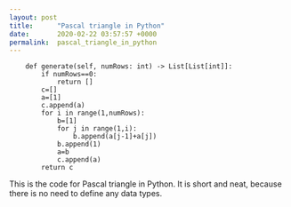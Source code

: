 ```yaml
---
layout: post
title:      "Pascal triangle in Python"
date:       2020-02-22 03:57:57 +0000
permalink:  pascal_triangle_in_python
---
```



```
    def generate(self, numRows: int) -> List[List[int]]:
        if numRows==0:
            return []
        c=[]
        a=[1]
        c.append(a)
        for i in range(1,numRows):
            b=[1]
            for j in range(1,i):
                b.append(a[j-1]+a[j])
            b.append(1)
            a=b
            c.append(a)
        return c
```

This is the code for Pascal triangle in Python. It is short and neat, because there is no need to define any data types.
